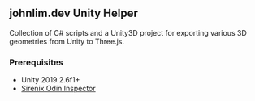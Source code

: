 
## johnlim.dev Unity Helper
Collection of C# scripts and a Unity3D project for exporting various 3D geometries from Unity to Three.js.
### Prerequisites

* Unity 2019.2.6f1+
* [Sirenix Odin Inspector](https://assetstore.unity.com/packages/tools/utilities/odin-inspector-and-serializer-89041)
